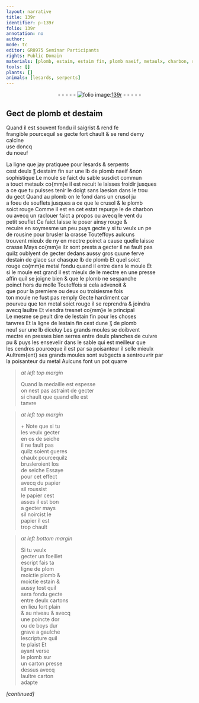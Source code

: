 ```yaml
---
layout: narrative
title: 139r
identifier: p-139r
folio: 139r
annotation: no
author:
mode: tc
editor: GR8975 Seminar Participants
rights: Public Domain
materials: [plomb, estaim, estaim fin, plomb naeif, metaulx, charbon, rousine, estain de glace, metal, estain fin, plomb neuf, cuivre, cendres, os de seiche, papier, estain, cartons, or, boys, carton]
tools: []
plants: []
animals: [lesards, serpents]
---
```


<div class="folio" align="center">- - - - - <a href="http://gallica.bnf.fr/ark:/12148/btv1b10500001g/f283.image" target="_blank"><img src="https://cu-mkp.github.io/2017-workshop-edition/assets/photo-icon.png" alt="folio image: " style="display:inline-block; margin-bottom:-3px;"/>139r</a> - - - - - </div>  
  

## Gect de <span class="m">plomb</span> et d<span class="m">estaim</span>

 
 Quand il est souvent fondu il saigrist & rend <span class="del">fe</span><br/> frangible pourcequil se gecte fort chault & se rend demy<br/> calcine<br/> use doncq<br/> du noeuf
 
La ligne que jay pratiquee pour <span class="al">lesards</span> & <span class="al">serpents</span><br/> cest deulx ℥ d<span class="m">estaim fin</span> sur une lb de <span class="m">plomb naeif</span> &non<br/> sophistique Le moule se faict du sable susdict commun<br/> a touct <span class="m">metaulx</span> co{mm}e il est recuit le laisses froidir jusques<br/> a ce que tu puisses tenir le doigt sans laesion dans le trou<br/> du gect Quand au <span class="m">plomb</span> on le fond dans un crusol <span class="del">ju</span><br/> a foeu de souflets jusques a ce que le crusol & le <span class="m">plomb</span><br/> soict rouge Comme il est en cet estat repurge le de <span class="m">charbon</span><br/> ou avecq un raclouer faict a propos ou avecq le vent du<br/> petit souflet Ce faict laisse le poser ainsy rouge &<br/> recuire en soymesme un peu puys gecte y si tu veulx un pe<br/> de <span class="m">rousine</span> pour brusler la crasse Touteffoys aulcuns<br/> trouvent mieulx de ny en mectre poinct a cause quelle laisse<br/> crasse Mays co{mm}e ilz sont prests a gecter il ne fault pas<br/> quilz oublyent de gecter dedans aussy gros quune ferve<br/> d<span class="m">estain de glace</span> sur chasque lb de <span class="m">plomb</span> Et quel soict<br/> rouge co{mm}e <span class="m">metal</span> fondu quand il entre dans le moule Et<br/> si le moule est grand il est mieulx de le mectre en une presse<br/> affin quil se joigne bien & que le <span class="m">plomb</span> ne sespanche<br/> poinct hors du molle Touteffois si cela advenoit &<br/> que pour la premiere ou deux ou troisiesme fois<br/> ton moule ne fust pas remply Gecte hardiment car<br/> pourveu que ton <span class="m">metal</span> soict rouge il se reprendra & joindra<br/> avecq laultre Et viendra tresnet co{mm}e le principal<br/> Le mesme se peult dire de l<span class="m">estain fin</span> pour les choses<br/> tanvres Et la ligne de l<span class="m">estain fin</span> cest dune ℥ de <span class="m">plomb<br/> neuf</span> sur une lb diceluy Les grands moules se doibvent<br/> mectre en presses bien serres entre deulx planches de <span class="m">cuivre</span><br/> <span class="del">pu</span> & puys les ensevelir dans le sable qui est meilleur que<br/> les <span class="m">cendres</span> pourceque <span class="del">il est</span> par sa poisanteur il selle mieulx<br/> Aultrem{ent} ses grands moules sont subgects a sentrouvrir par<br/> la poisanteur du <span class="m">metal</span> Aulcuns font un pot quarre
 
> *at left top margin*
> 
> 
>   Quand la medaille est espesse<br/> on nest pas astraint de gecter<br/> si chault que quand elle est<br/> tanvre
 
> *at left top margin*
> 
> 
>   \+ Note que si tu<br/> les veulx gecter<br/> en <span class="m">os de seiche</span><br/> il ne fault pas<br/> quilz soient gueres<br/> chaulx pourcequilz<br/> brusleroient l<span class="m">os<br/> de seiche</span> Essaye<br/> pour cet effect<br/> avecq du <span class="m">papier</span><br/> sil roussist<br/> le <span class="m">papier</span> cest<br/> asses il est bon<br/> a gecter mays<br/> sil noircist le<br/> <span class="m">papier</span> il est<br/> trop chault
 
> *at left bottom margin*
> 
> 
>   Si tu veulx<br/> gecter un foeillet<br/> escript fais ta<br/> ligne de <span class="del">plom</span><br/> moictie <span class="m">plomb</span> &<br/> moictie <span class="m">estain</span> &<br/> aussy tost quil<br/> sera fondu gecte<br/> entre deulx <span class="m">cartons</span><br/> en lieu fort plain<br/> & au niveau & avecq<br/> une poincte d<span class="m">or</span><br/> ou de <span class="m">boys</span> dur<br/> grave a gaulche<br/> lescripture quil<br/> te plaist Et<br/> ayant verse<br/> le <span class="m">plomb</span> sur<br/> un <span class="m">carton</span> presse<br/> dessus avecq<br/> laultre <span class="m">carton</span><br/> adapte
 
*[continued]*
 
